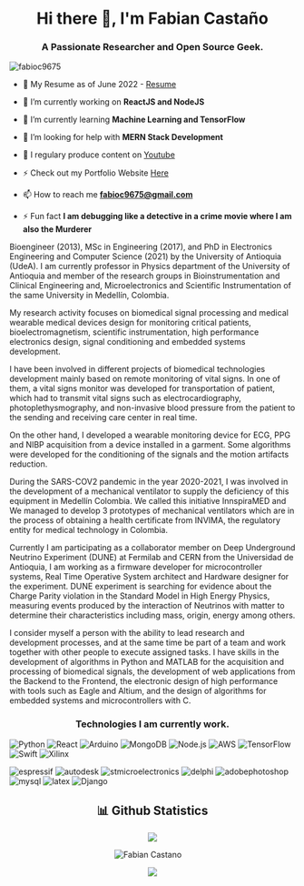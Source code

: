 <h1 align="center">Hi there 👋, I'm Fabian Castaño</h1>
<h3 align="center">A Passionate Researcher and Open Source Geek.</h3>
 <img src="https://komarev.com/ghpvc/?username=fabioc9675" alt="fabioc9675" /> 
<p align="center">

-   📃 My Resume as of June 2022 - <a href = "https://drive.google.com/file/d/1MqWNVnBY64GBHtRJnBUdBLBXO6GBIarW/view?usp=sharing">Resume</a>

-   🔭 I’m currently working on **ReactJS and NodeJS**

-   🌱 I’m currently learning **Machine Learning and TensorFlow**

-   🤔 I’m looking for help with **MERN Stack Development**

-   📝 I regulary produce content on <a href = "https://www.youtube.com/channel/UCWdd0P8N_Ug6H5iSZgOykQg">Youtube</a>

-   ⚡ Check out my Portfolio Website <a href = "https://www.fabiancastano.com/">Here</a>

-   📫 How to reach me **fabioc9675@gmail.com**

-   ⚡ Fun fact **I am debugging like a detective in a crime movie where I am also the Murderer**

Bioengineer (2013), MSc in Engineering (2017), and PhD in Electronics Engineering and Computer Science (2021) by the University of Antioquia (UdeA). I am currently professor in Physics department of the University of Antioquia and member of the research groups in Bioinstrumentation and Clinical Engineering and, Microelectronics and Scientific Instrumentation of the same University in Medellín, Colombia.

My research activity focuses on biomedical signal processing and medical wearable medical devices design for monitoring critical patients, bioelectromagnetism, scientific instrumentation, high performance electronics design, signal conditioning and embedded systems development.

I have been involved in different projects of biomedical technologies development mainly based on remote monitoring of vital signs. In one of them, a vital signs monitor was developed for transportation of patient, which had to transmit vital signs such as electrocardiography, photoplethysmography, and non-invasive blood pressure from the patient to the sending and receiving care center in real time.

On the other hand, I developed a wearable monitoring device for ECG, PPG and NIBP acquisition from a device installed in a garment. Some algorithms were developed for the conditioning of the signals and the motion artifacts reduction.

During the SARS-COV2 pandemic in the year 2020-2021, I was involved in the development of a mechanical ventilator to supply the deficiency of this equipment in Medellín Colombia. We called this initiative InnspiraMED and We managed to develop 3 prototypes of mechanical ventilators which are in the process of obtaining a health certificate from INVIMA, the regulatory entity for medical technology in Colombia.

Currently I am participating as a collaborator member on Deep Underground Neutrino Experiment (DUNE) at Fermilab and CERN from the Universidad de Antioquia, I am working as a firmware developer for microcontroller systems, Real Time Operative System architect and Hardware designer for the experiment. DUNE experiment is searching for evidence about the Charge Parity violation in the Standard Model in High Energy Physics, measuring events produced by the interaction of Neutrinos with matter to determine their characteristics including mass, origin, energy among others.

I consider myself a person with the ability to lead research and development processes, and at the same time be part of a team and work together with other people to execute assigned tasks. I have skills in the development of algorithms in Python and MATLAB for the acquisition and processing of biomedical signals, the development of web applications from the Backend to the Frontend, the electronic design of high performance with tools such as Eagle and Altium, and the design of algorithms for embedded systems and microcontrollers with C.

<h3 align="center">Technologies I am currently work.</h3>

![Python](https://img.shields.io/badge/-Python-000?&logo=Python) ![React](https://img.shields.io/badge/-React-000?&logo=React) ![Arduino](https://img.shields.io/badge/-Arduino-000?&logo=Arduino) ![MongoDB](https://img.shields.io/badge/-MongoDB-000?&logo=MongoDB) ![Node.js](https://img.shields.io/badge/-Node.js-000?&logo=node.js) ![AWS](https://img.shields.io/badge/-AWS-000?&logo=Amazon-AWS&logoColor=F90) ![TensorFlow](https://img.shields.io/badge/-TensorFlow-000?&logo=TensorFlow) ![Swift](https://img.shields.io/badge/-Altium%20Designer-000?&logo=altiumdesigner) ![Xilinx](https://img.shields.io/badge/-Xilinx-000?&logo=xilinx)

![espressif](https://img.shields.io/badge/-Espressif-000?&logo=espressif) ![autodesk](https://img.shields.io/badge/-Autodesk-000?&logo=autodesk) ![stmicroelectronics](https://img.shields.io/badge/-STMicroelectronics-000?&logo=stmicroelectronics) ![delphi](https://img.shields.io/badge/-Delphi-000?&logo=delphi) ![adobephotoshop](https://img.shields.io/badge/-Adobe%20Photoshop-000?&logo=adobephotoshop) ![mysql](https://img.shields.io/badge/-MySQL-000?&logo=mysql) ![latex](https://img.shields.io/badge/-LaTeX-000?&logo=latex) ![Django](https://img.shields.io/badge/-Django-000?&logo=django) 

 

<!-- <a href="https://res.cloudinary.com/weknow-creators/image/upload/v1651816861/frame_meicke.png"><img align="left" alt="mana wallet" src="https://cryptologos.cc/logos/decentraland-mana-logo.svg" width="40px" ></a> -->

</p>

<h2 align="center">📊 Github Statistics </h2>
<p align="center">
 <a href="https://git.io/streak-stats">
    <img src="http://github-readme-streak-stats.herokuapp.com?user=fabioc9675&theme=react&background=0d1117&border=666">
  </a>
</p>

<p align="center"> <img src="https://github-readme-stats.vercel.app/api?username=fabioc9675&layout=compact&hide=html&theme=jolly" alt="Fabian Castano" />&nbsp;&nbsp;&nbsp;&nbsp; </p>

<p align="center"> <img src="https://github-readme-stats.vercel.app/api/top-langs/?username=fabioc9675&layout=compact&theme=tokyonight&custom_title=Top%20Languages">  </p>
